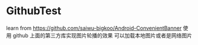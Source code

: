 # GithubTest
learn from https://github.com/saiwu-bigkoo/Android-ConvenientBanner
使用 github 上面的第三方库实现图片轮播的效果
可以加载本地图片或者是网络图片

